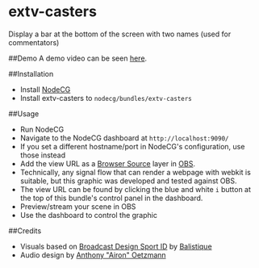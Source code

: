 extv-casters
============

Display a bar at the bottom of the screen with two names (used for commentators)

##Demo
A demo video can be seen [here](http://youtu.be/3dp8PSSFuVE).

##Installation
- Install [NodeCG](https://github.com/nodecg/nodecg)
- Install extv-casters to `nodecg/bundles/extv-casters`

##Usage
- Run NodeCG
- Navigate to the NodeCG dashboard at `http://localhost:9090/`
 - If you set a different hostname/port in NodeCG's configuration, use those instead
- Add the view URL as a [Browser Source](https://obsproject.com/forum/resources/clr-browser-source-plugin.22/) layer in [OBS](https://obsproject.com/).
 - Technically, any signal flow that can render a webpage with webkit is suitable, but this graphic was developed and tested against OBS.
 - The view URL can be found by clicking the blue and white `i` button at the top of this bundle's control panel in the dashboard.
- Preview/stream your scene in OBS
- Use the dashboard to control the graphic

##Credits
- Visuals based on [Broadcast Design Sport ID](http://videohive.net/item/broadcast-design-sport-id/4670588) by [Balistique](http://videohive.net/user/Balistique?WT.ac=item_profile_text&WT.z_author=Balistique)
- Audio design by [Anthony "Airon" Oetzmann](http://aironaudio.weebly.com/)
